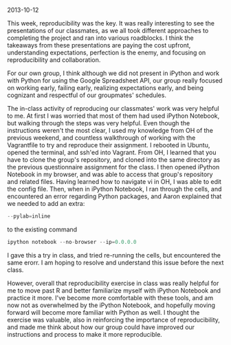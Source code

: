 2013-10-12

This week, reproducibility was the key. It was really interesting to see the presentations of our classmates, as we all took different approaches to completing the project and ran into various roadblocks. I think the takeaways from these presentations are paying the cost upfront, understanding expectations, perfection is the enemy, and focusing on reproducibility and collaboration.

For our own group, I think although we did not present in iPython and work with Python for using the Google Spreadsheet API, our group really focused on working early, failing early, realizing expectations early, and being cognizant and respectful of our groupmates' schedules.

The in-class activity of reproducing our classmates' work was very helpful to me. At first I was worried that most of them had used iPython Notebook, but walking through the steps was very helpful. Even though the instructions weren't the most clear, I used my knowledge from OH of the previous weekend, and countless walkthrough of working with the Vagrantfile to try and reproduce their assignment. I rebooted in Ubuntu, opened the terminal, and ssh'ed into Vagrant. From OH, I learned that you have to clone the group's repository, and cloned into the same directory as the previous questionnaire assignment for the class. I then opened iPython Notebook in my browser, and was able to access that group's repository and related files. Having learned how to navigate vi in OH, I was able to edit the config file. Then, when in iPython Notebook, I ran through the cells, and encountered an error regarding Python packages, and Aaron explained that we needed to add an extra:
```python
--pylab=inline
```
to the existing command 
```python
ipython notebook --no-browser --ip=0.0.0.0
```
I gave this a try in class, and tried re-running the cells, but encountered the same erorr. I am hoping to resolve and understand this issue before the next class.

However, overall that reproducibility exercise in class was really helpful for me to move past R and better familiarize myself with iPython Notebook and practice it more. I've become more comfortable with these tools, and am now not as overwhelmed by the iPython Notebook, and hopefully moving forward will become more familiar with Python as well. I thought the exercise was valuable, also in reinforcing the importance of reproducibility, and made me think about how our group could have improved our instructions and process to make it more reproducible. 
